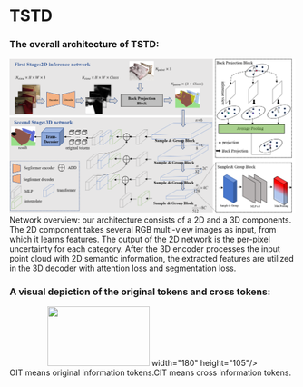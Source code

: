 # TSTD

### The overall architecture of TSTD:
![image](https://github.com/Whu-gaozhao/TSTD/blob/master/resources/architecture_7.0.png)
Network overview: our architecture consists of a 2D and a 3D components. The 2D component takes several RGB multi-view images as input, from
which it learns features. The output of the 2D network is the per-pixel uncertainty for each category. After the 3D encoder processes the input point cloud
with 2D semantic information, the extracted features are utilized in the 3D decoder with attention loss and segmentation loss.

### A visual depiction of the original tokens and cross tokens:
<div align=center>
<img src="[https://github.com/BIT-MJY/Active-SLAM-Based-on-Information-Theory/blob/master/img/1-2.png](https://github.com/Whu-gaozhao/TSTD/blob/main/resources/tokens_3.0.png)https://github.com/Whu-gaozhao/TSTD/blob/main/resources/tokens_3.0.png" width="180" height="105"> width="180" height="105"/>
</div>
OIT means original information tokens.CIT means cross information tokens.



